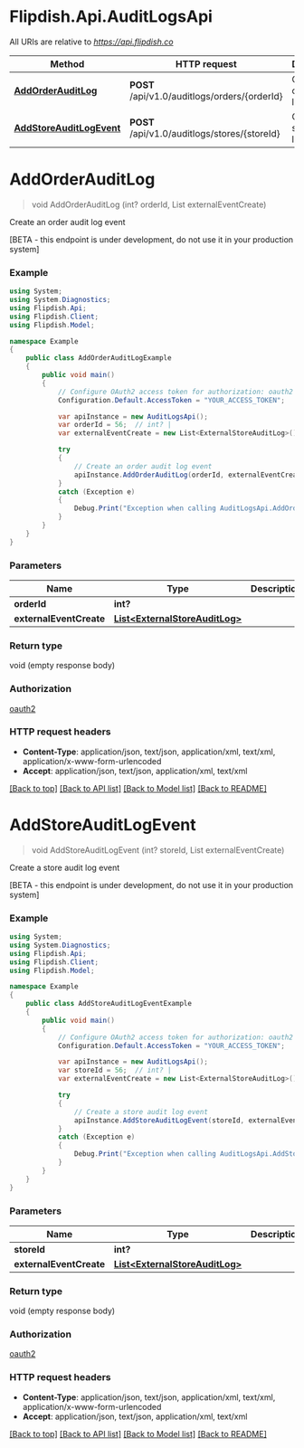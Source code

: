 # Flipdish.Api.AuditLogsApi

All URIs are relative to *https://api.flipdish.co*

Method | HTTP request | Description
------------- | ------------- | -------------
[**AddOrderAuditLog**](AuditLogsApi.md#addorderauditlog) | **POST** /api/v1.0/auditlogs/orders/{orderId} | Create an order audit log event
[**AddStoreAuditLogEvent**](AuditLogsApi.md#addstoreauditlogevent) | **POST** /api/v1.0/auditlogs/stores/{storeId} | Create a store audit log event


<a name="addorderauditlog"></a>
# **AddOrderAuditLog**
> void AddOrderAuditLog (int? orderId, List<ExternalStoreAuditLog> externalEventCreate)

Create an order audit log event

[BETA - this endpoint is under development, do not use it in your production system]

### Example
```csharp
using System;
using System.Diagnostics;
using Flipdish.Api;
using Flipdish.Client;
using Flipdish.Model;

namespace Example
{
    public class AddOrderAuditLogExample
    {
        public void main()
        {
            // Configure OAuth2 access token for authorization: oauth2
            Configuration.Default.AccessToken = "YOUR_ACCESS_TOKEN";

            var apiInstance = new AuditLogsApi();
            var orderId = 56;  // int? | 
            var externalEventCreate = new List<ExternalStoreAuditLog>(); // List<ExternalStoreAuditLog> | 

            try
            {
                // Create an order audit log event
                apiInstance.AddOrderAuditLog(orderId, externalEventCreate);
            }
            catch (Exception e)
            {
                Debug.Print("Exception when calling AuditLogsApi.AddOrderAuditLog: " + e.Message );
            }
        }
    }
}
```

### Parameters

Name | Type | Description  | Notes
------------- | ------------- | ------------- | -------------
 **orderId** | **int?**|  | 
 **externalEventCreate** | [**List&lt;ExternalStoreAuditLog&gt;**](ExternalStoreAuditLog.md)|  | 

### Return type

void (empty response body)

### Authorization

[oauth2](../README.md#oauth2)

### HTTP request headers

 - **Content-Type**: application/json, text/json, application/xml, text/xml, application/x-www-form-urlencoded
 - **Accept**: application/json, text/json, application/xml, text/xml

[[Back to top]](#) [[Back to API list]](../README.md#documentation-for-api-endpoints) [[Back to Model list]](../README.md#documentation-for-models) [[Back to README]](../README.md)

<a name="addstoreauditlogevent"></a>
# **AddStoreAuditLogEvent**
> void AddStoreAuditLogEvent (int? storeId, List<ExternalStoreAuditLog> externalEventCreate)

Create a store audit log event

[BETA - this endpoint is under development, do not use it in your production system]

### Example
```csharp
using System;
using System.Diagnostics;
using Flipdish.Api;
using Flipdish.Client;
using Flipdish.Model;

namespace Example
{
    public class AddStoreAuditLogEventExample
    {
        public void main()
        {
            // Configure OAuth2 access token for authorization: oauth2
            Configuration.Default.AccessToken = "YOUR_ACCESS_TOKEN";

            var apiInstance = new AuditLogsApi();
            var storeId = 56;  // int? | 
            var externalEventCreate = new List<ExternalStoreAuditLog>(); // List<ExternalStoreAuditLog> | 

            try
            {
                // Create a store audit log event
                apiInstance.AddStoreAuditLogEvent(storeId, externalEventCreate);
            }
            catch (Exception e)
            {
                Debug.Print("Exception when calling AuditLogsApi.AddStoreAuditLogEvent: " + e.Message );
            }
        }
    }
}
```

### Parameters

Name | Type | Description  | Notes
------------- | ------------- | ------------- | -------------
 **storeId** | **int?**|  | 
 **externalEventCreate** | [**List&lt;ExternalStoreAuditLog&gt;**](ExternalStoreAuditLog.md)|  | 

### Return type

void (empty response body)

### Authorization

[oauth2](../README.md#oauth2)

### HTTP request headers

 - **Content-Type**: application/json, text/json, application/xml, text/xml, application/x-www-form-urlencoded
 - **Accept**: application/json, text/json, application/xml, text/xml

[[Back to top]](#) [[Back to API list]](../README.md#documentation-for-api-endpoints) [[Back to Model list]](../README.md#documentation-for-models) [[Back to README]](../README.md)

